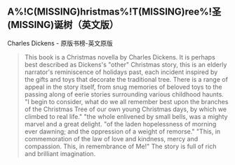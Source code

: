 ## A%!C(MISSING)hristmas%!T(MISSING)ree%!圣(MISSING)诞树（英文版）

Charles Dickens  -  原版书榜-英文原版

> This book is a Christmas novella by Charles Dickens. It is perhaps best described as Dickens's "other" Christmas story, this is an elderly narrator's reminiscence of holidays past, each incident inspired by the gifts and toys that decorate the traditional tree. There is a range of appeal in the story itself, from snug memories of beloved toys to the passing along of eerie stories surrounding various childhood haunts. "I begin to consider, what do we all remember best upon the branches of the Christmas Tree of our own young Christmas days, by which we climbed to real life." "the whole enlivened by small bells, was a mighty marvel and a great delight. "of the laden hopelessness of morning ever dawning; and the oppression of a weight of remorse." "This, in commemoration of the law of love and kindness, mercy and compassion. This, in remembrance of Me!" The story is full of rich and brilliant imagination.
